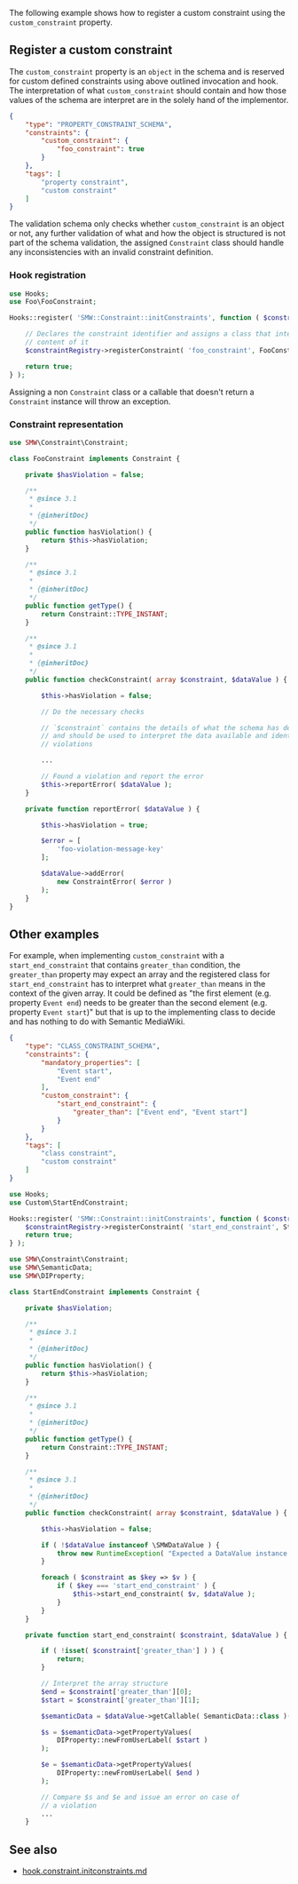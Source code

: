 The following example shows how to register a custom constraint using the `custom_constraint` property.

## Register a custom constraint

The `custom_constraint` property is an `object` in the schema and is reserved for custom defined constraints using above outlined invocation and hook. The interpretation of what `custom_constraint` should contain and how those values of the schema are interpret are in the solely hand of the implementor.

```json
{
	"type": "PROPERTY_CONSTRAINT_SCHEMA",
	"constraints": {
		"custom_constraint": {
			"foo_constraint": true
		}
	},
	"tags": [
		"property constraint",
		"custom constraint"
	]
}
```
The validation schema only checks whether `custom_constraint` is an object or not, any further validation of what and how the object is structured is not part of the schema validation, the assigned `Constraint` class should handle any inconsistencies with an invalid constraint definition.

### Hook registration

```php
use Hooks;
use Foo\FooConstraint;

Hooks::register( 'SMW::Constraint::initConstraints', function ( $constraintRegistry ) {

	// Declares the constraint identifier and assigns a class that interprets the
	// content of it
	$constraintRegistry->registerConstraint( 'foo_constraint', FooConstraint::class );

	return true;
} );
```

Assigning a non `Constraint` class or a callable that doesn't return a `Constraint` instance will throw an exception.

### Constraint representation

```php
use SMW\Constraint\Constraint;

class FooConstraint implements Constraint {

	private $hasViolation = false;

	/**
	 * @since 3.1
	 *
	 * {@inheritDoc}
	 */
	public function hasViolation() {
		return $this->hasViolation;
	}

	/**
	 * @since 3.1
	 *
	 * {@inheritDoc}
	 */
	public function getType() {
		return Constraint::TYPE_INSTANT;
	}

	/**
	 * @since 3.1
	 *
	 * {@inheritDoc}
	 */
	public function checkConstraint( array $constraint, $dataValue ) {

		$this->hasViolation = false;

		// Do the necessary checks

		// `$constraint` contains the details of what the schema has defined
		// and should be used to interpret the data available and identify any
		// violations

		...

		// Found a violation and report the error
		$this->reportError( $dataValue );
	}

	private function reportError( $dataValue ) {

		$this->hasViolation = true;

		$error = [
			'foo-violation-message-key'
		];

		$dataValue->addError(
			new ConstraintError( $error )
		);
	}
}
```

## Other examples

For example, when implementing `custom_constraint` with a `start_end_constraint` that contains `greater_than` condition, the `greater_than` property may expect an array and the registered class for `start_end_constraint` has to interpret what `greater_than` means in the context of the given array. It could be defined as "the first element (e.g. property `Event end`) needs to be greater than the second element (e.g. property `Event start`)" but that is up to the implementing class to decide and has nothing to do with Semantic MediaWiki.


```json
{
	"type": "CLASS_CONSTRAINT_SCHEMA",
	"constraints": {
		"mandatory_properties": [
			"Event start",
			"Event end"
		],
		"custom_constraint": {
			"start_end_constraint": {
				"greater_than": ["Event end", "Event start"]
			}
		}
	},
	"tags": [
		"class constraint",
		"custom constraint"
	]
}
```

```php
use Hooks;
use Custom\StartEndConstraint;

Hooks::register( 'SMW::Constraint::initConstraints', function ( $constraintRegistry ) {
	$constraintRegistry->registerConstraint( 'start_end_constraint', StartEndConstraint::class );
	return true;
} );
```

```php
use SMW\Constraint\Constraint;
use SMW\SemanticData;
use SMW\DIProperty;

class StartEndConstraint implements Constraint {

	private $hasViolation;

	/**
	 * @since 3.1
	 *
	 * {@inheritDoc}
	 */
	public function hasViolation() {
		return $this->hasViolation;
	}

	/**
	 * @since 3.1
	 *
	 * {@inheritDoc}
	 */
	public function getType() {
		return Constraint::TYPE_INSTANT;
	}

	/**
	 * @since 3.1
	 *
	 * {@inheritDoc}
	 */
	public function checkConstraint( array $constraint, $dataValue ) {

		$this->hasViolation = false;

		if ( !$dataValue instanceof \SMWDataValue ) {
			throw new RuntimeException( "Expected a DataValue instance!" );
		}

		foreach ( $constraint as $key => $v ) {
			if ( $key === 'start_end_constraint' ) {
				$this->start_end_constraint( $v, $dataValue );
			}
		}
	}

	private function start_end_constraint( $constraint, $dataValue ) {

		if ( !isset( $constraint['greater_than'] ) ) {
			return;
		}

		// Interpret the array structure
		$end = $constraint['greater_than'][0];
		$start = $constraint['greater_than'][1];

		$semanticData = $dataValue->getCallable( SemanticData::class )();

		$s = $semanticData->getPropertyValues(
			DIProperty::newFromUserLabel( $start )
		);

		$e = $semanticData->getPropertyValues(
			DIProperty::newFromUserLabel( $end )
		);

		// Compare $s and $e and issue an error on case of
		// a violation
		...
	}
```

## See also

- [hook.constraint.initconstraints.md][hook.constraint.initconstraints]

[hook.constraint.initconstraints]:https://github.com/SemanticMediaWiki/SemanticMediaWiki/blob/master/docs/technical/hooks/hook.constraint.initconstraints.md
